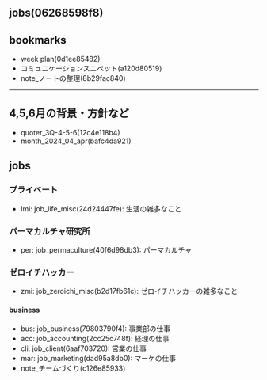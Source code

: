 jobs(06268598f8)
---

## bookmarks
- week plan(0d1ee85482)
- コミュニケーションスニペット(a120d80519)
- note_ノートの整理(8b29fac840)

---

## 4,5,6月の背景・方針など
- quoter_3Q-4-5-6(12c4e118b4)
- month_2024_04_apr(bafc4da921)

## jobs
### プライベート
- lmi: job_life_misc(24d24447fe): 生活の雑多なこと
### パーマカルチャ研究所
- per: job_permaculture(40f6d98db3): パーマカルチャ
### ゼロイチハッカー
- zmi: job_zeroichi_misc(b2d17fb61c): ゼロイチハッカーの雑多なこと
#### business
- bus: job_business(79803790f4): 事業部の仕事
- acc: job_accounting(2cc25c748f): 経理の仕事
- cli: job_client(6aaf703720): 営業の仕事
- mar: job_marketing(dad95a8db0): マーケの仕事
- note_チームづくり(c126e85933)



